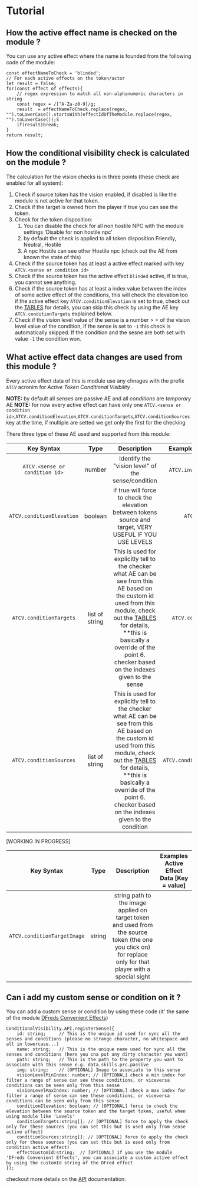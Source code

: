 # Tutorial

## How the active effect name is checked on the module ?

You can use any active effect where the name is founded from the following code of the module:

```
const effectNameToCheck = 'blinded';
// For each active effects on the token/actor
let result = false;
for(const effect of effects){
    // regex expression to match all non-alphanumeric characters in string
    const regex = /[^A-Za-z0-9]/g;
    result  = effectNameToCheck.replace(regex, "").toLowerCase().startsWith(effectIdOfTheModule.replace(regex, "").toLowerCase());S
    if(result)break;
}
return result;
```

## How the conditional visibility check is calculated on the module ?

The calculation for the vision checks is in three points (these check are enabled for all system):

1) Check if source token has the vision enabled, if disabled is like the module is not active for that token.
2) Check if the target is owned from the player if true you can see the token.
3) Check for the token disposition:
   1) You can disable the check for all non hostile NPC with the module settings 'Disable for non hostile npc'
   2) by default the check is applied to all token disposition Friendly, Neutral, Hostile
   3) A npc Hostile can see other Hostile npc (check out the AE from known the state of this)
4) Check if the source token has at least a active effect marked with key `ATCV.<sense or condition id>` 
5) Check if the source token has the active effect `blinded` active, if is true, you cannot see anything.
6) Check if the source token has at least a index value between the index of some active effect of the conditions, this will check the elevation too if the active effect key `ATCV.conditionElevation` is set to true, check out the [TABLES](./tables.md) for details, you can skip this check by using the AE key `ATCV.conditionTargets` explained below.
7) Check if the vision level value of the sense is a number > = of the vision level value of the condition, if the sense is set to `-1` this check is automatically skipped. If the condition and the sesne are both set with value `-1` the condition won.

## What active effect data changes are used from this module ?

Every active effect data of this is module use any chnages with the prefix `ATCV` acronim for _Active Token Conditional Visibility_ .

**NOTE:** by default all _senses_ are passive AE and all _conditions_ are _temporary_ AE
**NOTE:** for now every active effect can have only one `ATCV.<sense or condition id>`,`ATCV.conditionElevation`,`ATCV.conditionTargets`,`ATCV.conditionSources` key at the time, if multiple are setted we get only the first for the checking

There three type of these AE used and supported from this module:

| Key Syntax                      | Type    | Description                         | Examples Active Effect Data [Key = value] |
| :------------------------------:|:-------:|:-----------------------------------:|:--------:|
| `ATCV.<sense or condition id>`  | number  | Identify the "vision level" of the sense/condition | `ATCV.invisible = 12`, `ATCV.darkvision = 13` |
| `ATCV.conditionElevation`       | boolean | if true will force to check the elevation between tokens source and target, VERY USEFUL IF YOU USE LEVELS | `ATCV.conditionElevation = true` |
| `ATCV.conditionTargets`         | list of string | This is used for explicitly tell to the checker what AE can be see from this AE based on the custom id used from this module, check out the [TABLES](./tables.md) for details, **this is basically a override of the point 6. checker based on the indexes given to the sense  |  `ATCV.conditionTargets=hidden,invisible` |
| `ATCV.conditionSources`         | list of string | This is used for explicitly tell to the checker what AE can be see from this AE based on the custom id used from this module, check out the [TABLES](./tables.md) for details, **this is basically a override of the point 6. checker based on the indexes given to the condition  |  `ATCV.conditionSources=darkvision,tremorsense` |

[WORKING IN PROGRESS]

| Key Syntax                      | Type    | Description                         | Examples Active Effect Data [Key = value] |
| :------------------------------:|:-------:|:-----------------------------------:|:--------:|
| `ATCV.conditionTargetImage`     | string  | string path to the image applied on target token and used from the source token (the one you click on) for replace only for that player with a special sight

## Can i add my custom sense or condition on it ?

You can add a custom sense or condition by using these code (it' the same of the module [DFreds Convenient Effects](https://github.com/DFreds/dfreds-convenient-effects))

```  
ConditionalVisibility.API.registerSense({
    id: string;     // This is the unique id used for sync all the senses and conditions (please no strange character, no whitespace and all in lowercase...)
    name: string;   // This is the unique name used for sync all the senses and conditions (here you cna put any dirty character you want)
    path: string;   // This is the path to the property you want to associate with this sense e.g. data.skills.prc.passive
    img: string;    // [OPTIONAL] Image to associate to this sense
    visionLevelMinIndex: number; // [OPTIONAL] check a min index for filter a range of sense can see these conditions, or viceversa conditions can be seen only from this sense
    visionLevelMaxIndex: number; // [OPTIONAL] check a max index for filter a range of sense can see these conditions, or viceversa conditions can be seen only from this sense
    conditionElevation: boolean; // [OPTIONAL] force to check the elevation between the source token and the target token, useful when using module like 'Levels'
    conditionTargets:string[]; // [OPTIONAL] force to apply the check only for these sources (you can set this but is used only from sense active effect)
    conditionSources:string[]; // [OPTIONAL] force to apply the check only for these sources (you can set this but is used only from condition active effect)
    effectCustomId:string;  // [OPTIONAL] if you use the module 'DFreds Convenient Effects', you can associate a custom active effect by using the customId string of the DFred effect
});
```

checkout more details on the [API](./api.md) documentation.
